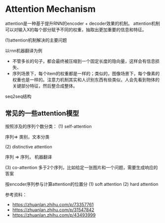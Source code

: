 # Attention Mechanism

attention是一种基于提升RNN的encoder + decoder效果的机制。 attention机制可以对输入X的每个部分赋予不同的权重，抽取出更加重要的信息和特征。

(1)attention机制解决的主要问题

以rnn机器翻译为例
* 不管多长的句子，都会最终被压缩到一个固定长度的隐向量，这样会有信息损失、
* 序列场景下，每个item的权重都是一样的；类似的，图像场景下，每个像素的权重也是一样的。注意力机制其实和人识别东西有些类似，人会先看到物体的关键部分特征，然后整合成整体。


seq2seq结构




## 常见的一些attention模型

按照涉及的序列个数分类：
(1) self-attention

序列=> 类别，文本分类

(2) distinctive attention

序列 => 序列， 机器翻译

(3) co-attention
多于2个序列，比如给定一张图片和一个问题，需要生成响应的答案

按encoder序列参与计算attention的位置分
(1) soft attention
(2) hard attention


参考资料：
* https://zhuanlan.zhihu.com/p/73357761
* https://zhuanlan.zhihu.com/p/31547842
* https://zhuanlan.zhihu.com/p/43493999